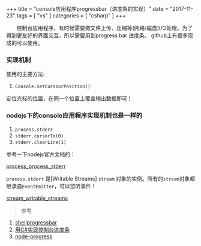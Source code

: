 +++
title = "console应用程序progressbar（进度条的实现）"
date = "2017-11-23"
tags = [ "vs" ]
categories = [ "csharp" ]
+++

　　控制台应用程序，有时候需要做文件上传、压缩等(网络/磁盘)I/O处理。为了得到更友好的界面交互，所以需要用到progress bar 进度条。
github上有很多现成的可以使用。
<!--more-->
### 实现机制

使用的主要方法:

1. `Console.SetCursourPosition()`

定位光标的位置，在同一个位置上覆盖输出数据即可！

### nodejs下的console应用程序实现机制也是一样的

1. `process.stderr`
2. `stderr.cursorTo(0)`
3. `stderr.clearLine(1)`

参考一下nodejs官方文档的：

[process_process_stderr](https://nodejs.org/dist/latest-v8.x/docs/api/process.html#process_process_stderr "点我访问")

`process.stderr` 是[Writable Streams] `stream` 对象的实例。所有的`stream`对象都继承自`EventEmitter`，可以监听事件！

[stream_writable_streams](https://nodejs.org/dist/latest-v8.x/docs/api/stream.html#stream_writable_streams "点我访问")

> 参考

1. [shellprogressbar](https://github.com/Mpdreamz/shellprogressbar "点我访问")
2. [用C#实现控制台进度条](http://www.cnblogs.com/zhanghuabin/p/5310680.html "点我访问")
3. [node-progress](https://github.com/visionmedia/node-progress "点我访问")
